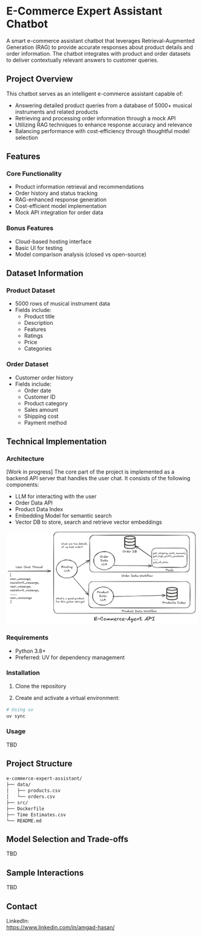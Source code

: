 # E-Commerce Expert Assistant Chatbot

A smart e-commerce assistant chatbot that leverages Retrieval-Augmented Generation (RAG) to provide accurate responses about product details and order information. The chatbot integrates with product and order datasets to deliver contextually relevant answers to customer queries.

## Project Overview

This chatbot serves as an intelligent e-commerce assistant capable of:
- Answering detailed product queries from a database of 5000+ musical instruments and related products
- Retrieving and processing order information through a mock API
- Utilizing RAG techniques to enhance response accuracy and relevance
- Balancing performance with cost-efficiency through thoughtful model selection

## Features

### Core Functionality
- Product information retrieval and recommendations
- Order history and status tracking
- RAG-enhanced response generation
- Cost-efficient model implementation
- Mock API integration for order data

### Bonus Features
- Cloud-based hosting interface
- Basic UI for testing
- Model comparison analysis (closed vs open-source)

## Dataset Information

### Product Dataset
- 5000 rows of musical instrument data
- Fields include:
  - Product title
  - Description
  - Features
  - Ratings
  - Price
  - Categories

### Order Dataset
- Customer order history
- Fields include:
  - Order date
  - Customer ID
  - Product category
  - Sales amount
  - Shipping cost
  - Payment method

## Technical Implementation

### Architecture
[Work in progress]
The core part of the project is implemented as a backend API server that handles the user chat.
It consists of the following components:
- LLM for interacting with the user
- Order Data API
- Product Data Index
- Embedding Model for semantic search
- Vector DB to store, search and retrieve vector embeddings

![alt text](assets/architecture.png)
### Requirements
- Python 3.8+
- Preferred: UV for dependency management

### Installation

1. Clone the repository


2. Create and activate a virtual environment:
```bash
# Using uv
uv sync
```

### Usage

TBD

## Project Structure

```
e-commerce-expert-assistant/
├── data/
│   ├── products.csv
│   └── orders.csv
├── src/
├── Dockerfile
├── Time Estimates.csv
└── README.md
```

## Model Selection and Trade-offs

TBD


## Sample Interactions

TBD


## Contact
LinkedIn:<br>
https://www.linkedin.com/in/amgad-hasan/